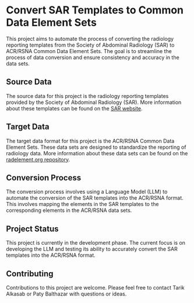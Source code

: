 # Convert SAR Templates to Common Data Element Sets

This project aims to automate the process of converting the radiology reporting templates from the Society of Abdominal Radiology (SAR) to ACR/RSNA Common Data Element Sets. The goal is to streamline the process of data conversion and ensure consistency and accuracy in the data sets.

## Source Data

The source data for this project is the radiology reporting templates provided by the Society of Abdominal Radiology (SAR). More information about these templates can be found on the [SAR website](https://abdominalradiology.org).

## Target Data

The target data format for this project is the ACR/RSNA Common Data Element Sets. These data sets are designed to standardize the reporting of radiology data. More information about these data sets can be found on the [radelement.org repository](https://radelement.org).

## Conversion Process

The conversion process involves using a Language Model (LLM) to automate the conversion of the SAR templates into the ACR/RSNA format. This involves mapping the elements in the SAR templates to the corresponding elements in the ACR/RSNA data sets.

## Project Status

This project is currently in the development phase. The current focus is on developing the LLM and testing its ability to accurately convert the SAR templates into the ACR/RSNA format.

## Contributing

Contributions to this project are welcome. Please feel free to contact Tarik Alkasab or Paty Balthazar with questions or ideas.
